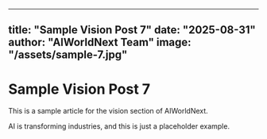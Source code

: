 
---
title: "Sample Vision Post 7"
date: "2025-08-31"
author: "AIWorldNext Team"
image: "/assets/sample-7.jpg"
---

# Sample Vision Post 7

This is a sample article for the vision section of AIWorldNext.

AI is transforming industries, and this is just a placeholder example.
